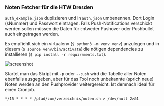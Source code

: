 ### Noten Fetcher für die HTW Dresden

`auth_example.json` duplizieren und in `auth.json` umbenennen. Dort Login (sNummer) und Passwort eintragen. Falls
Push-Notifications verschickt werden sollen müssen die Daten für entweder Pushover oder Pushbullet auch eingetragen
werden.

Es empfiehlt sich ein virtualenv (`$ python3 -m venv venv`) anzulegen und in diesem (`$ source venv/bin/activate`) die
nötigen dependencies zu installieren (`$ pip install -r requirements.txt`).

![screenshot](https://cloud.githubusercontent.com/assets/2625584/21504443/57b799c0-cc5f-11e6-9f34-454a1bf2b55d.png)

Startet man das Skript mit `-p` oder `--push` wird die Tabelle aller Noten ebenfalls ausgegeben, aber für das Tool noch
unbekannte (sprich neue) Noten werden an den Pushprovider weitergereicht. Ist demnach ideal für einen Cronjob.

```
*/15 * * * * /pfad/zum/verzeichnis/noten.sh > /dev/null 2>&1
```
